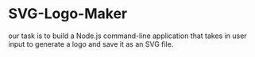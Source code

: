 # SVG-Logo-Maker
our task is to build a Node.js command-line application that takes in user input to generate a logo and save it as an SVG file.
